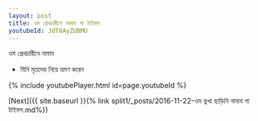 ```yaml
---
layout: post
title: ওম প্রেথচারীনে নামায গা টাইমস
youtubeId: JdT8AyZUBMU
---
```

 
 
 ওম প্রেথচারীনে নামায  
 
 -  যিনি মৃতদেহ নিয়ে ভ্রমণ করেন 
 
  
 
  
 
 
 
 
 
 


{% include youtubePlayer.html id=page.youtubeId %}
 
[Next]({{ site.baseurl }}{% link  split1/_posts/2016-11-22-ওম ভুখা ছাড়িনি নামায গা টাইমস.md%})
 
